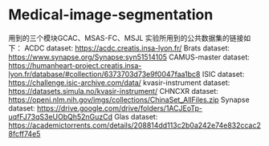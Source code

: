 # Medical-image-segmentation
用到的三个模块GCAC、MSAS-FC、MSJL
实验所用到的公共数据集的链接如下：
ACDC dataset: https://acdc.creatis.insa-lyon.fr/
Brats dataset: https://www.synapse.org/Synapse:syn51514105
CAMUS-master dataset: https://humanheart-project.creatis.insa-lyon.fr/database/#collection/6373703d73e9f0047faa1bc8
ISIC dataset: https://challenge.isic-archive.com/data/
kvasir-instrument dataset: https://datasets.simula.no/kvasir-instrument/
CHNCXR dataset: https://openi.nlm.nih.gov/imgs/collections/ChinaSet_AllFiles.zip
Synapse dataset: https://drive.google.com/drive/folders/1ACJEoTp-uqfFJ73qS3eUObQh52nGuzCd
Glas dataset: https://academictorrents.com/details/208814dd113c2b0a242e74e832ccac28fcff74e5

